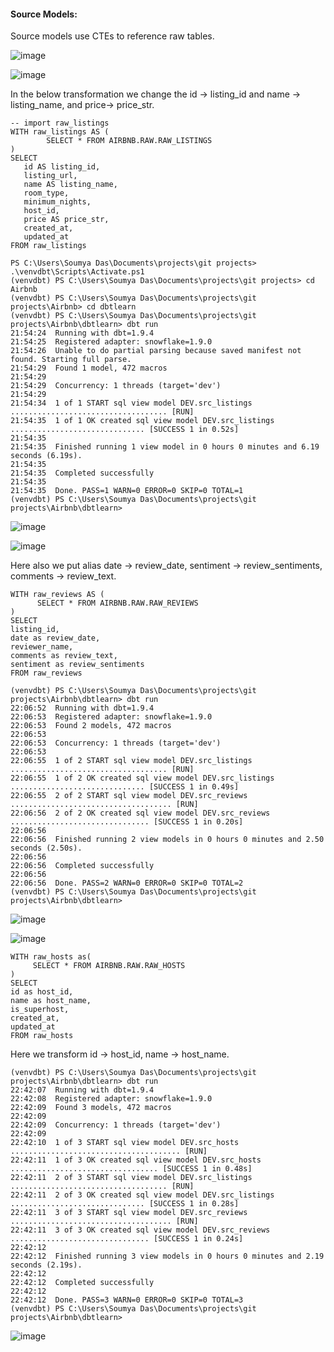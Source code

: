 #### Source Models: 
Source models use CTEs to reference raw tables.  

![image](https://github.com/user-attachments/assets/77d1da9d-74e8-4eb3-9906-255590f6acee)


![image](https://github.com/user-attachments/assets/df8ce249-0968-446c-9cba-4c3813fbc82e)

In the below transformation we change the id -> listing_id and name -> listing_name, and price-> price_str.
```
-- import raw_listings
WITH raw_listings AS (
        SELECT * FROM AIRBNB.RAW.RAW_LISTINGS
)
SELECT 
   id AS listing_id,
   listing_url,
   name AS listing_name,
   room_type,
   minimum_nights,
   host_id,
   price AS price_str,
   created_at,
   updated_at
FROM raw_listings
```

```
PS C:\Users\Soumya Das\Documents\projects\git projects> .\venvdbt\Scripts\Activate.ps1
(venvdbt) PS C:\Users\Soumya Das\Documents\projects\git projects> cd Airbnb
(venvdbt) PS C:\Users\Soumya Das\Documents\projects\git projects\Airbnb> cd dbtlearn
(venvdbt) PS C:\Users\Soumya Das\Documents\projects\git projects\Airbnb\dbtlearn> dbt run       
21:54:24  Running with dbt=1.9.4
21:54:25  Registered adapter: snowflake=1.9.0
21:54:26  Unable to do partial parsing because saved manifest not found. Starting full parse.
21:54:29  Found 1 model, 472 macros
21:54:29
21:54:29  Concurrency: 1 threads (target='dev')
21:54:29
21:54:34  1 of 1 START sql view model DEV.src_listings ................................... [RUN]
21:54:35  1 of 1 OK created sql view model DEV.src_listings .............................. [SUCCESS 1 in 0.52s]     
21:54:35
21:54:35  Finished running 1 view model in 0 hours 0 minutes and 6.19 seconds (6.19s).
21:54:35
21:54:35  Completed successfully
21:54:35
21:54:35  Done. PASS=1 WARN=0 ERROR=0 SKIP=0 TOTAL=1
(venvdbt) PS C:\Users\Soumya Das\Documents\projects\git projects\Airbnb\dbtlearn>

```

![image](https://github.com/user-attachments/assets/11112469-d9c3-4566-aaf3-7e77c0ab686a)

![image](https://github.com/user-attachments/assets/a8e62a2e-aa22-4f79-83c3-8209b860f4d9)

Here also we put alias date -> review_date, sentiment -> review_sentiments, comments -> review_text.
```
WITH raw_reviews AS (
      SELECT * FROM AIRBNB.RAW.RAW_REVIEWS    
)
SELECT
listing_id,
date as review_date,
reviewer_name,
comments as review_text,
sentiment as review_sentiments
FROM raw_reviews
```

```
(venvdbt) PS C:\Users\Soumya Das\Documents\projects\git projects\Airbnb\dbtlearn> dbt run
22:06:52  Running with dbt=1.9.4
22:06:53  Registered adapter: snowflake=1.9.0
22:06:53  Found 2 models, 472 macros
22:06:53  
22:06:53  Concurrency: 1 threads (target='dev')
22:06:53
22:06:55  1 of 2 START sql view model DEV.src_listings ................................... [RUN]
22:06:55  1 of 2 OK created sql view model DEV.src_listings .............................. [SUCCESS 1 in 0.49s]
22:06:55  2 of 2 START sql view model DEV.src_reviews .................................... [RUN]
22:06:56  2 of 2 OK created sql view model DEV.src_reviews ............................... [SUCCESS 1 in 0.20s]
22:06:56  
22:06:56  Finished running 2 view models in 0 hours 0 minutes and 2.50 seconds (2.50s).
22:06:56  
22:06:56  Completed successfully
22:06:56
22:06:56  Done. PASS=2 WARN=0 ERROR=0 SKIP=0 TOTAL=2
(venvdbt) PS C:\Users\Soumya Das\Documents\projects\git projects\Airbnb\dbtlearn> 

```
![image](https://github.com/user-attachments/assets/bdf044d8-9ca6-4ea3-98bd-e1c73a8a8dd7)

![image](https://github.com/user-attachments/assets/12480567-7c07-4274-b5d3-ed82896b63b1)

```
WITH raw_hosts as(
     SELECT * FROM AIRBNB.RAW.RAW_HOSTS
)
SELECT
id as host_id,
name as host_name,
is_superhost,
created_at,
updated_at
FROM raw_hosts
```
Here we transform id -> host_id, name -> host_name.

``` 
(venvdbt) PS C:\Users\Soumya Das\Documents\projects\git projects\Airbnb\dbtlearn> dbt run
22:42:07  Running with dbt=1.9.4
22:42:08  Registered adapter: snowflake=1.9.0
22:42:09  Found 3 models, 472 macros
22:42:09  
22:42:09  Concurrency: 1 threads (target='dev')
22:42:09
22:42:10  1 of 3 START sql view model DEV.src_hosts ...................................... [RUN]
22:42:11  1 of 3 OK created sql view model DEV.src_hosts ................................. [SUCCESS 1 in 0.48s]
22:42:11  2 of 3 START sql view model DEV.src_listings ................................... [RUN]
22:42:11  2 of 3 OK created sql view model DEV.src_listings .............................. [SUCCESS 1 in 0.28s]
22:42:11  3 of 3 START sql view model DEV.src_reviews .................................... [RUN]
22:42:11  3 of 3 OK created sql view model DEV.src_reviews ............................... [SUCCESS 1 in 0.24s]     
22:42:12
22:42:12  Finished running 3 view models in 0 hours 0 minutes and 2.19 seconds (2.19s).
22:42:12
22:42:12  Completed successfully
22:42:12
22:42:12  Done. PASS=3 WARN=0 ERROR=0 SKIP=0 TOTAL=3
(venvdbt) PS C:\Users\Soumya Das\Documents\projects\git projects\Airbnb\dbtlearn>

```
![image](https://github.com/user-attachments/assets/5b9012fe-6883-494a-aff8-abe34a3da482)

